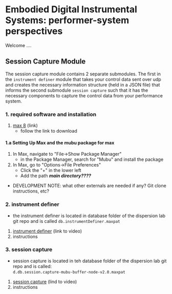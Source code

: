 # Embodied Digital Instrumental Systems: performer-system perspectives
Welcome ....
## Session Capture Module
The session capture module contains 2 separate submodules. The first in the `instrument definer` module that takes your control data sent over udp and creates the necessary information structure (held in a JSON file) that informs the second submodule `session capture` such that it has the necessary components to capture the control data from your performance system. 
### 1. required software and installation 
1. [max 8](https://cycling74.com/downloads) (link)
    - follow the link to download 
#### 1.a Setting Up Max and the mubu package for max
1. In Max, navigate to "File->Show Package Manager"
	* in the Package Manager, search for "Mubu" and install the package
2. In Max, go to "Options->File Preferences"
	* Click the "+" in the lower left
	* Add the path ***main directory????*** 

- DEVELOPMENT NOTE: what other externals are needed if any? Git clone instructions, etc?
### 2. instrument definer
- the instrument definer is located in database folder of the dispersion lab git repo and is called 
`db.instrumentDefiner.maxpat`
1. [instrument definer](https://youtu.be/Jl0v9e7--aI) (link to video) 
1. instructions
### 3. session capture
- session capture is located in teh database folder of the dispersion lab git repo and is called:      
 `d.db.session.capture-mubu-buffer-node-v2.0.maxpat`
1. [session capture](https://youtu.be/MbhJ0SMNBpk) (lind to video)
1. instructions
